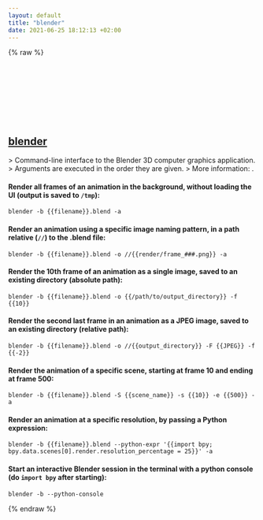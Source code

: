 ```yaml
---
layout: default
title: "blender"
date: 2021-06-25 18:12:13 +02:00
---
```

{% raw %}
<h2 id="blender">
  <a href="/en/common/blender.html">blender</a> <a href="#blender"><svg class="icon">
    <use href="/assets/images/unicode_sprite.svg#link" />
  </svg></a>
</h2>
> Command-line interface to the Blender 3D computer graphics application.
> Arguments are executed in the order they are given.
> More information: <https://docs.blender.org/manual/en/latest/render/workflows/command_line.html>.

#### Render all frames of an animation in the background, without loading the UI (output is saved to `/tmp`):
```shell
blender -b {{filename}}.blend -a
```
#### Render an animation using a specific image naming pattern, in a path relative (`//`) to the .blend file:
```shell
blender -b {{filename}}.blend -o //{{render/frame_###.png}} -a
```
#### Render the 10th frame of an animation as a single image, saved to an existing directory (absolute path):
```shell
blender -b {{filename}}.blend -o {{/path/to/output_directory}} -f {{10}}
```
#### Render the second last frame in an animation as a JPEG image, saved to an existing directory (relative path):
```shell
blender -b {{filename}}.blend -o //{{output_directory}} -F {{JPEG}} -f {{-2}}
```
#### Render the animation of a specific scene, starting at frame 10 and ending at frame 500:
```shell
blender -b {{filename}}.blend -S {{scene_name}} -s {{10}} -e {{500}} -a
```
#### Render an animation at a specific resolution, by passing a Python expression:
```shell
blender -b {{filename}}.blend --python-expr '{{import bpy; bpy.data.scenes[0].render.resolution_percentage = 25}}' -a
```
#### Start an interactive Blender session in the terminal with a python console (do `import bpy` after starting):
```shell
blender -b --python-console
```
{% endraw %}